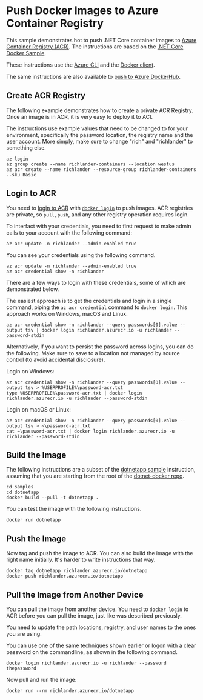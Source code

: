 # Push Docker Images to Azure Container Registry

This sample demonstrates hot to push .NET Core container images to [Azure Container Registry (ACR)](https://docs.microsoft.com/en-us/azure/container-registry/container-registry-get-started-portal). The instructions are based on the [.NET Core Docker Sample](README.md).

These instructions use the [Azure CLI](https://docs.microsoft.com/cli/azure/install-azure-cli) and the [Docker client](https://www.docker.com/products/docker).

The same instructions are also available to [push to Azure DockerHub](push-image-to-dockerhub.md).

## Create ACR Registry

The following example demonstrates how to create a private ACR Registry. Once an image is in ACR, it is very easy to deploy it to ACI.

The instructions use example values that need to be changed to for your environment, specifically the password location, the registry name and the user account. More simply, make sure to change "rich" and "richlander" to something else.

```console
az login
az group create --name richlander-containers --location westus
az acr create --name richlander --resource-group richlander-containers --sku Basic
```

## Login to ACR

You need to [login to ACR](https://docs.microsoft.com/azure/container-registry/container-registry-get-started-portal#log-in-to-acr) with [`docker login`](https://docs.docker.com/engine/reference/commandline/login/) to push images. ACR registries are private, so `pull`, `push`, and any other registry operation requires login.

To interfact with your credentials, you need to first request to make admin calls to your account with the following command:

```console
az acr update -n richlander --admin-enabled true
```

You can see your credentials using the following command.

```console
az acr update -n richlander --admin-enabled true
az acr credential show -n richlander
```

There are a few ways to login with these credentials, some of which are demonstrated below.

The easiest approach is to get the credentials and login in a single command, piping the `az acr credential` command to `docker login`. This approach works on Windows, macOS and Linux.

```console
az acr credential show -n richlander --query passwords[0].value --output tsv | docker login richlander.azurecr.io -u richlander --password-stdin
```

Alternatively, if you want to persist the password across logins, you can do the following. Make sure to save to a location not managed by source control (to avoid accidental disclosure).

Login on Windows:

```console
az acr credential show -n richlander --query passwords[0].value --output tsv > %USERPROFILE%\password-acr.txt
type %USERPROFILE%\password-acr.txt | docker login richlander.azurecr.io -u richlander --password-stdin
```

Login on macOS or Linux:

```console
az acr credential show -n richlander --query passwords[0].value --output tsv > ~\password-acr.txt
cat ~\password-acr.txt | docker login richlander.azurecr.io -u richlander --password-stdin
```

## Build the Image

The following instructions are a subset of the [dotnetapp sample](dotnetapp/README.md) instruction, assuming that you are starting from the root of the [dotnet-docker repo](https://github.com/dotnet/dotnet-docker).

```console
cd samples
cd dotnetapp
docker build --pull -t dotnetapp .
```

You can test the image with the following instructions.

```console
docker run dotnetapp
```

## Push the Image

Now tag and push the image to ACR. You can also build the image with the right name initially. It's harder to write instructions that way.

```console
docker tag dotnetapp richlander.azurecr.io/dotnetapp
docker push richlander.azurecr.io/dotnetapp
```

## Pull the Image from Another Device

You can pull the image from another device. You need to `docker login` to ACR before you can pull the image, just like was described previously.

You need to update the path locations, registry, and user names to the ones you are using.

You can use one of the same techniques shown earlier or logon with a clear password on the commandline, as shown in the following command.

```console
docker login richlander.azurecr.io -u richlander --password thepassword
```

Now pull and run the image:

```console
docker run --rm richlander.azurecr.io/dotnetapp
```
